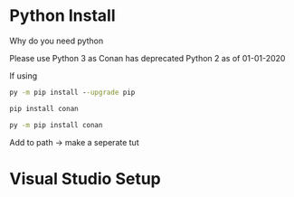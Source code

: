 # Python Install

Why do you need python

Please use Python 3 as Conan has deprecated Python 2 as of 01-01-2020

If using

```cmd
py -m pip install --upgrade pip

pip install conan

py -m pip install conan
```

Add to path -> make a seperate tut

# Visual Studio Setup
